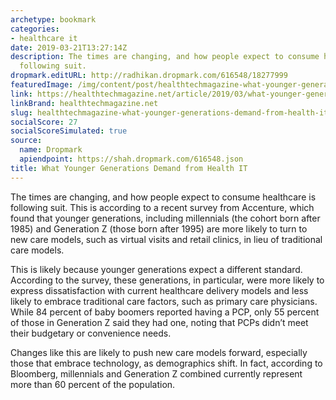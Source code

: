 ```yaml
---
archetype: bookmark
categories:
- healthcare it
date: 2019-03-21T13:27:14Z
description: The times are changing, and how people expect to consume healthcare is
  following suit.
dropmark.editURL: http://radhikan.dropmark.com/616548/18277999
featuredImage: /img/content/post/healthtechmagazine-what-younger-generations-demand-from-health-it.jpg
link: https://healthtechmagazine.net/article/2019/03/what-younger-generations-demand-health-it
linkBrand: healthtechmagazine.net
slug: healthtechmagazine-what-younger-generations-demand-from-health-it
socialScore: 27
socialScoreSimulated: true
source:
  name: Dropmark
  apiendpoint: https://shah.dropmark.com/616548.json
title: What Younger Generations Demand from Health IT
---
```

The times are changing, and how people expect to consume healthcare is following suit. This is according to a recent survey from Accenture, which found that younger generations, including millennials (the cohort born after 1985) and Generation Z (those born after 1995) are more likely to turn to new care models, such as virtual visits and retail clinics, in lieu of traditional care models.

This is likely because younger generations expect a different standard. According to the survey, these generations, in particular, were more likely to express dissatisfaction with current healthcare delivery models and less likely to embrace traditional care factors, such as primary care physicians. While 84 percent of baby boomers reported having a PCP, only 55 percent of those in Generation Z said they had one, noting that PCPs didn’t meet their budgetary or convenience needs.

Changes like this are likely to push new care models forward, especially those that embrace technology, as demographics shift. In fact, according to Bloomberg, millennials and Generation Z combined currently represent more than 60 percent of the population.

